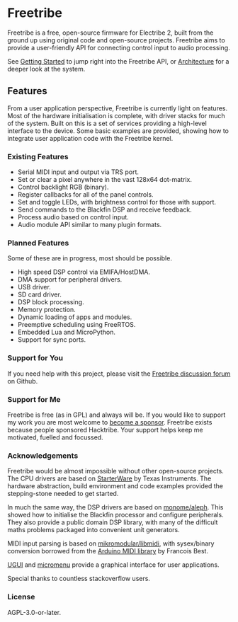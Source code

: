 # Freetribe

Freetribe is a free, open-source firmware for Electribe 2, built from the ground
up using original code and open-source projects. Freetribe aims to provide a
user-friendly API for connecting control input to audio processing.

See
[Getting Started](https://bangcorrupt.github.io/freetribe-docs/getting-started/)
to jump right into the Freetribe API, or
[Architecture](https://bangcorrupt.github.io/freetribe-docs/architecture/) for a
deeper look at the system.

## Features

From a user application perspective, Freetribe is currently light on features.
Most of the hardware initialisation is complete, with driver stacks for much of
the system. Built on this is a set of services providing a high-level interface
to the device. Some basic examples are provided, showing how to integrate user
application code with the Freetribe kernel.

### Existing Features

- Serial MIDI input and output via TRS port.
- Set or clear a pixel anywhere in the vast 128x64 dot-matrix.
- Control backlight RGB (binary).
- Register callbacks for all of the panel controls.
- Set and toggle LEDs, with brightness control for those with support.
- Send commands to the Blackfin DSP and receive feedback.
- Process audio based on control input.
- Audio module API similar to many plugin formats.

### Planned Features

Some of these are in progress, most should be possible.

- High speed DSP control via EMIFA/HostDMA.
- DMA support for peripheral drivers.
- USB driver.
- SD card driver.
- DSP block processing.
- Memory protection.
- Dynamic loading of apps and modules.
- Preemptive scheduling using FreeRTOS.
- Embedded Lua and MicroPython.
- Support for sync ports.

### Support for You

If you need help with this project, please visit the
[Freetribe discussion forum](https://github.com/bangcorrupt/freetribe/discussions)
on Github.

### Support for Me

Freetribe is free (as in GPL) and always will be. If you would like to support
my work you are most welcome to
[become a sponsor](https://github.com/sponsors/bangcorrupt). Freetribe exists
because people sponsored Hacktribe. Your support helps keep me motivated,
fuelled and focussed.

### Acknowledgements

Freetribe would be almost impossible without other open-source projects. The CPU
drivers are based on [StarterWare](https://www.ti.com/tool/STARTERWARE-SITARA)
by Texas Instruments. The hardware abstraction, build environment and code
examples provided the stepping-stone needed to get started.

In much the same way, the DSP drivers are based on
[monome/aleph](https://github.com/monome/aleph). This showed how to initialise
the Blackfin processor and configure peripherals. They also provide a public
domain DSP library, with many of the difficult maths problems packaged into
convenient unit generators.

MIDI input parsing is based on
[mikromodular/libmidi](https://github.com/mikromodular/libmidi), with
sysex/binary conversion borrowed from the
[Arduino MIDI library](https://github.com/FortySevenEffects/arduino_midi_library/blob/master/src/MIDI.cpp)
by Francois Best.

[UGUI](https://github.com/deividAlfa/UGUI) and
[micromenu](https://github.com/abcminiuser/micromenu-v2) provide a graphical
interface for user applications.

Special thanks to countless stackoverflow users.

### License

AGPL-3.0-or-later.
